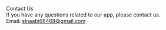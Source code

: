 Contact Us <br />
If you have any questions related to our app, please contact us.<br />
Email: sinaabi66468@gmail.com
